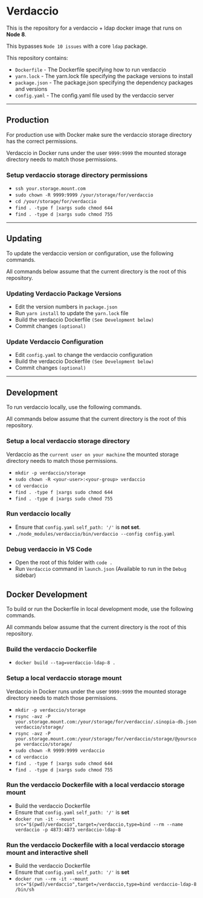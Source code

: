 # Verdaccio

This is the repository for a verdaccio + ldap docker image that runs on **Node 8**.

This bypasses `Node 10 issues` with a core `ldap` package.

This repository contains:
- `Dockerfile` - The Dockerfile specifying how to run verdaccio
- `yarn.lock` - The yarn.lock file specifying the package versions to install
- `package.json` - The package.json specifying the dependency packages and versions
- `config.yaml` - The config.yaml file used by the verdaccio server

---
## Production

For production use with Docker make sure the verdaccio storage directory has the correct permissions.

Verdaccio in Docker runs under the user `9999:9999` the mounted storage directory needs to match those permissions.

### Setup verdaccio storage directory permissions

- `ssh your.storage.mount.com`
- `sudo chown -R 9999:9999 /your/storage/for/verdaccio`
- `cd /your/storage/for/verdaccio`
- `find . -type f |xargs sudo chmod 644`
- `find . -type d |xargs sudo chmod 755`

---
## Updating

To update the verdaccio version or configuration, use the following commands.

All commands below assume that the current directory is the root of this repository.

### Updating Verdaccio Package Versions

- Edit the version numbers in `package.json`
- Run `yarn install` to update the `yarn.lock` file
- Build the verdaccio Dockerfile `(See Development below)`
- Commit changes `(optional)`

### Update Verdaccio Configuration

- Edit `config.yaml` to change the verdaccio configuration
- Build the verdaccio Dockerfile `(See Development below)`
- Commit changes `(optional)`

---
## Development

To run verdaccio locally, use the following commands.

All commands below assume that the current directory is the root of this repository.

### Setup a local verdaccio storage directory

Verdaccio as the `current user on your machine` the mounted storage directory needs to match those permissions.

- `mkdir -p verdaccio/storage`
- `sudo chown -R <your-user>:<your-group> verdaccio`
- `cd verdaccio`
- `find . -type f |xargs sudo chmod 644`
- `find . -type d |xargs sudo chmod 755`

### Run verdaccio locally

- Ensure that `config.yaml` `self_path: '/'` is **not set**.
- `./node_modules/verdaccio/bin/verdaccio --config config.yaml`

### Debug verdaccio in VS Code

- Open the root of this folder with `code .`
- Run `Verdaccio` command in `launch.json` (Available to run in the `Debug` sidebar)


## Docker Development

To build or run the Dockerfile in local development mode, use the following commands.

All commands below assume that the current directory is the root of this repository.

### Build the verdaccio Dockerfile
- `docker build --tag=verdaccio-ldap-8 .`

### Setup a local verdaccio storage mount

Verdaccio in Docker runs under the user `9999:9999` the mounted storage directory needs to match those permissions.

- `mkdir -p verdaccio/storage`
- `rsync -avz -P your.storage.mount.com:/your/storage/for/verdaccio/.sinopia-db.json verdaccio/storage/`
- `rsync -avz -P your.storage.mount.com:/your/storage/for/verdaccio/storage/@yourscope verdaccio/storage/`
- `sudo chown -R 9999:9999 verdaccio`
- `cd verdaccio`
- `find . -type f |xargs sudo chmod 644`
- `find . -type d |xargs sudo chmod 755`

### Run the verdaccio Dockerfile with a local verdaccio storage mount
- Build the verdaccio Dockerfile
- Ensure that `config.yaml` `self_path: '/'` is **set**
- `docker run -it --mount src="$(pwd)/verdaccio",target=/verdaccio,type=bind --rm --name verdaccio -p 4873:4873 verdaccio-ldap-8`

### Run the verdaccio Dockerfile with a local verdaccio storage mount and interactive shell
- Build the verdaccio Dockerfile
- Ensure that `config.yaml` `self_path: '/'` is **set**
- `docker run --rm -it --mount src="$(pwd)/verdaccio",target=/verdaccio,type=bind verdaccio-ldap-8 /bin/sh`
